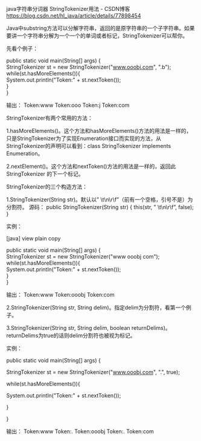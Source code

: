 java字符串分词器 StringTokenizer用法 - CSDN博客 https://blog.csdn.net/hl_java/article/details/77898454

Java中substring方法可以分解字符串，返回的是原字符串的一个子字符串。如果要讲一个字符串分解为一个一个的单词或者标记，StringTokenizer可以帮你。

先看个例子：

public static void main(String[] args) {  
 StringTokenizer st = new StringTokenizer("www.ooobj.com", ".b");  
 while(st.hasMoreElements()){  
 System.out.println("Token:" + st.nextToken());  
 }  
 }  

输出：
Token:www
Token:ooo
Token:j
Token:com

StringTokenizer有两个常用的方法：

1.hasMoreElements()。这个方法和hasMoreElements()方法的用法是一样的，只是StringTokenizer为了实现Enumeration接口而实现的方法，从StringTokenizer的声明可以看到：class StringTokenizer implements Enumeration<Object>。

2.nextElement()。这个方法和nextToken()方法的用法是一样的，返回此 StringTokenizer 的下一个标记。

StringTokenizer的三个构造方法：

1.StringTokenizer(String str)。默认以” \t\n\r\f”（前有一个空格，引号不是）为分割符。
源码：
public StringTokenizer(String str) {
this(str, ” \t\n\r\f”, false);
}

实例：

[java] view plain copy
 
public static void main(String[] args) {  
 StringTokenizer st = new StringTokenizer("www ooobj com");  
 while(st.hasMoreElements()){  
 System.out.println("Token:" + st.nextToken());  
 }  
 }  

输出：
Token:www
Token:ooobj
Token:com

2.StringTokenizer(String str, String delim)。指定delim为分割符，看第一个例子。

3.StringTokenizer(String str, String delim, boolean returnDelims)。returnDelims为true的话则delim分割符也被视为标记。

实例：

  public static void main(String[] args) {  

  StringTokenizer st = new StringTokenizer("www.ooobj.com", ".", true);  

  while(st.hasMoreElements()){  

  System.out.println("Token:" + st.nextToken());  

  }  

  } 

输出：
Token:www
Token:.
Token:ooobj
Token:.
Token:com